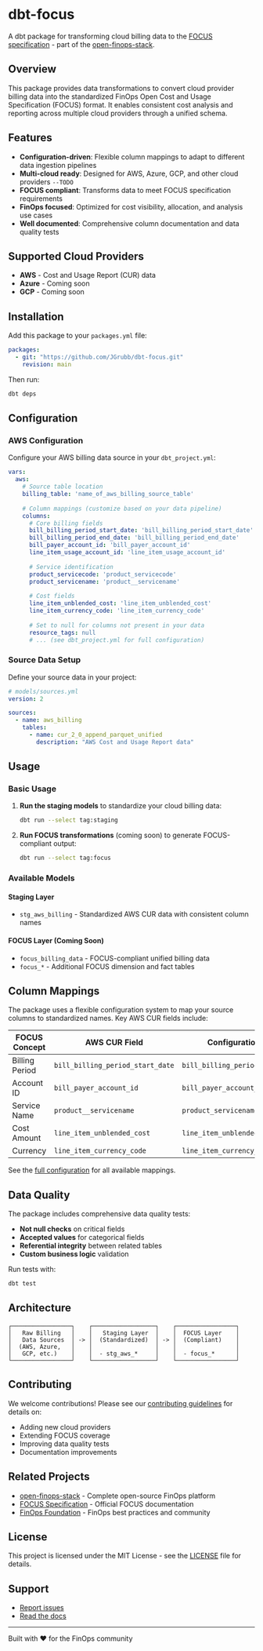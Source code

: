 # dbt-focus

A dbt package for transforming cloud billing data to the [FOCUS specification](https://focus.finops.org/) - part of the [open-finops-stack](https://github.com/JGrubb/open-finops-stack).

## Overview

This package provides data transformations to convert cloud provider billing data into the standardized FinOps Open Cost and Usage Specification (FOCUS) format. It enables consistent cost analysis and reporting across multiple cloud providers through a unified schema.

## Features

- **Configuration-driven**: Flexible column mappings to adapt to different data ingestion pipelines
- **Multi-cloud ready**: Designed for AWS, Azure, GCP, and other cloud providers `--TODO`
- **FOCUS compliant**: Transforms data to meet FOCUS specification requirements  
- **FinOps focused**: Optimized for cost visibility, allocation, and analysis use cases
- **Well documented**: Comprehensive column documentation and data quality tests

## Supported Cloud Providers

- **AWS** - Cost and Usage Report (CUR) data
- **Azure** - Coming soon
- **GCP** - Coming soon

## Installation

Add this package to your `packages.yml` file:

```yaml
packages:
  - git: "https://github.com/JGrubb/dbt-focus.git"
    revision: main
```

Then run:
```bash
dbt deps
```

## Configuration

### AWS Configuration

Configure your AWS billing data source in your `dbt_project.yml`:

```yaml
vars:
  aws:
    # Source table location
    billing_table: 'name_of_aws_billing_source_table'
    
    # Column mappings (customize based on your data pipeline)
    columns:
      # Core billing fields
      bill_billing_period_start_date: 'bill_billing_period_start_date'
      bill_billing_period_end_date: 'bill_billing_period_end_date'
      bill_payer_account_id: 'bill_payer_account_id'
      line_item_usage_account_id: 'line_item_usage_account_id'
      
      # Service identification
      product_servicecode: 'product_servicecode'
      product_servicename: 'product__servicename'
      
      # Cost fields
      line_item_unblended_cost: 'line_item_unblended_cost'
      line_item_currency_code: 'line_item_currency_code'
      
      # Set to null for columns not present in your data
      resource_tags: null
      # ... (see dbt_project.yml for full configuration)
```

### Source Data Setup

Define your source data in your project:

```yaml
# models/sources.yml
version: 2

sources:
  - name: aws_billing
    tables:
      - name: cur_2_0_append_parquet_unified
        description: "AWS Cost and Usage Report data"
```

## Usage

### Basic Usage

1. **Run the staging models** to standardize your cloud billing data:
   ```bash
   dbt run --select tag:staging
   ```

2. **Run FOCUS transformations** (coming soon) to generate FOCUS-compliant output:
   ```bash
   dbt run --select tag:focus
   ```

### Available Models

#### Staging Layer
- `stg_aws_billing` - Standardized AWS CUR data with consistent column names

#### FOCUS Layer (Coming Soon)
- `focus_billing_data` - FOCUS-compliant unified billing data
- `focus_*` - Additional FOCUS dimension and fact tables

## Column Mappings

The package uses a flexible configuration system to map your source columns to standardized names. Key AWS CUR fields include:

| FOCUS Concept | AWS CUR Field | Configuration Key |
|---------------|---------------|-------------------|
| Billing Period | `bill_billing_period_start_date` | `bill_billing_period_start_date` |
| Account ID | `bill_payer_account_id` | `bill_payer_account_id` |
| Service Name | `product__servicename` | `product_servicename` |
| Cost Amount | `line_item_unblended_cost` | `line_item_unblended_cost` |
| Currency | `line_item_currency_code` | `line_item_currency_code` |

See the [full configuration](dbt_project.yml) for all available mappings.

## Data Quality

The package includes comprehensive data quality tests:

- **Not null checks** on critical fields
- **Accepted values** for categorical fields
- **Referential integrity** between related tables
- **Custom business logic** validation

Run tests with:
```bash
dbt test
```

## Architecture

```
┌─────────────────┐    ┌──────────────────┐    ┌─────────────────┐
│   Raw Billing   │    │   Staging Layer  │    │  FOCUS Layer    │
│   Data Sources  │ -> │  (Standardized)  │ -> │  (Compliant)    │
│  (AWS, Azure,   │    │                  │    │                 │
│   GCP, etc.)    │    │  - stg_aws_*     │    │  - focus_*      │
└─────────────────┘    └──────────────────┘    └─────────────────┘
```

## Contributing

We welcome contributions! Please see our [contributing guidelines](CONTRIBUTING.md) for details on:

- Adding new cloud providers
- Extending FOCUS coverage
- Improving data quality tests
- Documentation improvements

## Related Projects

- [open-finops-stack](https://github.com/JGrubb/open-finops-stack) - Complete open-source FinOps platform
- [FOCUS Specification](https://focus.finops.org/) - Official FOCUS documentation
- [FinOps Foundation](https://www.finops.org/) - FinOps best practices and community

## License

This project is licensed under the MIT License - see the [LICENSE](LICENSE) file for details.

## Support

- [Report issues](https://github.com/JGrubb/dbt-focus/issues)
- [Read the docs](https://focus.finops.org/)

---

Built with ❤️ for the FinOps community